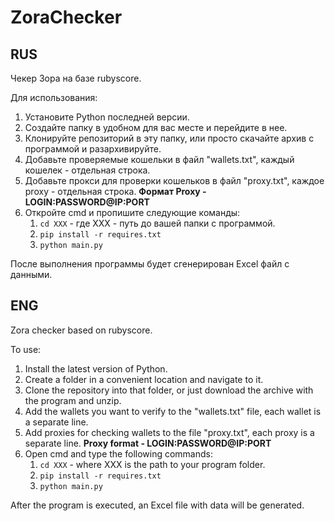 # ZoraChecker

## RUS

Чекер Зора на базе rubyscore.

Для использования:

1. Установите Python последней версии.
2. Создайте папку в удобном для вас месте и перейдите в нее.
3. Клонируйте репозиторий в эту папку, или просто скачайте архив с программой и разархивируйте.
4. Добавьте проверяемые кошельки в файл "wallets.txt", каждый кошелек - отдельная строка.
5. Добавьте прокси для проверки кошельков в файл "proxy.txt", каждое proxy - отдельная строка. **Формат Proxy - LOGIN:PASSWORD@IP:PORT**
6. Откройте cmd и пропишите следующие команды:
   1. `cd XXX`  - где XXX - путь до вашей папки с программой.
   2. `pip install -r requires.txt`
   3. `python main.py`

После выполнения программы будет сгенерирован Excel файл с данными.

## ENG

Zora checker based on rubyscore.

To use:

1. Install the latest version of Python.
2. Create a folder in a convenient location and navigate to it.
3. Clone the repository into that folder, or just download the archive with the program and unzip.
4. Add the wallets you want to verify to the "wallets.txt" file, each wallet is a separate line.
5. Add proxies for checking wallets to the file "proxy.txt", each proxy is a separate line. **Proxy format - LOGIN:PASSWORD@IP:PORT**
6. Open cmd and type the following commands:
   1. `cd XXX` - where XXX is the path to your program folder.
   2. `pip install -r requires.txt`
   3. `python main.py`

After the program is executed, an Excel file with data will be generated.
